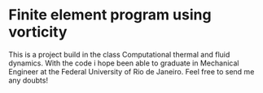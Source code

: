 # Finite element program using vorticity

This is a project build in the class Computational thermal and fluid dynamics. With the code i hope been able to graduate in Mechanical Engineer
at the Federal University of Rio de Janeiro. Feel free to send me any doubts!

